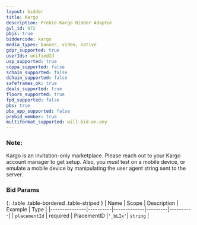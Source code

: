 ```yaml
---
layout: bidder
title: Kargo
description: Prebid Kargo Bidder Adaptor
gvl_id: 972
pbjs: true
biddercode: kargo
media_types: banner, video, native
gdpr_supported: true
userIds: unifiedId
usp_supported: true
coppa_supported: false
schain_supported: false
dchain_supported: false
safeframes_ok: true
deals_supported: true
floors_supported: true
fpd_supported: false
pbs: true
pbs_app_supported: false
prebid_member: true
multiformat_supported: will-bid-on-any
---
```


### Note:
Kargo is an invitation-only marketplace.  Please reach out to your Kargo account manager to get setup.  Also, you *must* test on a mobile device, or emulate a mobile device by manipulating the user agent string sent to the server.

### Bid Params

{: .table .table-bordered .table-striped }
| Name          | Scope    | Description | Example | Type     |
|---------------|----------|-------------|---------|----------|
| `placementId` | required | PlacementID |`'_bLIx'`| `string` |
